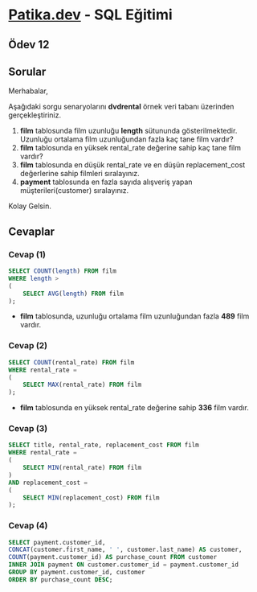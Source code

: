 # [Patika.dev](https://www.patika.dev/tr) - SQL Eğitimi
## Ödev 12
## Sorular

Merhabalar,

Aşağıdaki sorgu senaryolarını **dvdrental** örnek veri tabanı üzerinden gerçekleştiriniz.

1. **film** tablosunda film uzunluğu **length** sütununda gösterilmektedir. Uzunluğu ortalama film uzunluğundan fazla kaç tane film vardır?
2. **film** tablosunda en yüksek rental_rate değerine sahip kaç tane film vardır?
3. **film** tablosunda en düşük rental_rate ve en düşün replacement_cost değerlerine sahip filmleri sıralayınız.
4. **payment** tablosunda en fazla sayıda alışveriş yapan müşterileri(customer) sıralayınız.

Kolay Gelsin.

## Cevaplar

### Cevap (1)

```sql
SELECT COUNT(length) FROM film
WHERE length >
(
	SELECT AVG(length) FROM film
);
```
- **film** tablosunda, uzunluğu ortalama film uzunluğundan fazla **489** film vardır.

### Cevap (2)

```sql
SELECT COUNT(rental_rate) FROM film
WHERE rental_rate =
(
	SELECT MAX(rental_rate) FROM film
);
```
- **film** tablosunda en yüksek rental_rate değerine sahip **336** film vardır.

### Cevap (3)

```sql
SELECT title, rental_rate, replacement_cost FROM film
WHERE rental_rate =
(
	SELECT MIN(rental_rate) FROM film
)
AND replacement_cost =
(
	SELECT MIN(replacement_cost) FROM film
);
```

### Cevap (4)

```sql
SELECT payment.customer_id,
CONCAT(customer.first_name, ' ', customer.last_name) AS customer,
COUNT(payment.customer_id) AS purchase_count FROM customer
INNER JOIN payment ON customer.customer_id = payment.customer_id
GROUP BY payment.customer_id, customer
ORDER BY purchase_count DESC;
```